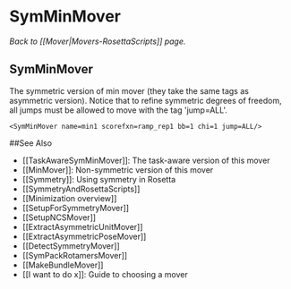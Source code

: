 # SymMinMover
*Back to [[Mover|Movers-RosettaScripts]] page.*
## SymMinMover

The symmetric version of min mover (they take the same tags as asymmetric version). Notice that to refine symmetric degrees of freedom, all jumps must be allowed to move with the tag 'jump=ALL'.

```
<SymMinMover name=min1 scorefxn=ramp_rep1 bb=1 chi=1 jump=ALL/>
```


##See Also

* [[TaskAwareSymMinMover]]: The task-aware version of this mover
* [[MinMover]]: Non-symmetric version of this mover
* [[Symmetry]]: Using symmetry in Rosetta
* [[SymmetryAndRosettaScripts]]
* [[Minimization overview]]
* [[SetupForSymmetryMover]]
* [[SetupNCSMover]]
* [[ExtractAsymmetricUnitMover]]
* [[ExtractAsymmetricPoseMover]]
* [[DetectSymmetryMover]]
* [[SymPackRotamersMover]]
* [[MakeBundleMover]]
* [[I want to do x]]: Guide to choosing a mover